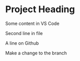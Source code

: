 # Project Heading
Some content in VS Code

Second line in file

A line on Github

Make a change to the branch
